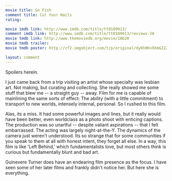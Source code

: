 ```yaml
---
movie title: Go Fish
comment title: Cut Your Nails
rating: 

movie imdb link: http://www.imdb.com/title/tt0109913/
comment imdb link: http://www.imdb.com/title/tt0109913/reviews-20
movie tmdb link: http://www.themoviedb.org/movie/18620
movie tmdb trailer: 
movie tmdb poster: http://cf2.imgobject.com/t/p/original/dyKh0Kv9XmG22ZRioJINKMts262.jpg

layout: comment
---
```


Spoilers herein.

I just came back from a trip visiting an artist whose specialty was lesbian art. Not making, but curating and collecting. She really showed me some stuff that blew me -- a straight guy -- away. Film for me is capable of mainlining the same sorts of effect: The ability (with a little commitment) to transport to new worlds, intensely internal, personal. So I rushed to this film.

Alas, its a miss. It had some powerful images and lines, but it really would have been better, even worldclass as a photo shoot with enticing captions. The production was so unartful -- despite valiant aspirations -- that I felt embarrassed. The acting was largely night-at-the-Y. The dynamics of the camera just weren't understood. Its so strange that for some communities if you speak to them at all with honest intent, they forget all else. In a way, this film is like 'Left Behind,' which fundamentalists love, but most others think is curious but fundamentally blunt and bad art.

Guinevere Turner does have an endearing film presence as the focus. I have seen some of her later films and frankly didn't notice her. But here she is everything.